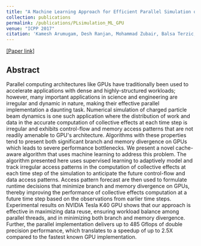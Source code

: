 ```yaml
---
title: "A Machine Learning Approach for Efficient Parallel Simulation of Beam Dynamics on GPUs"
collection: publications
permalink: /publications/PLsimulation_ML_GPU
venue: "ICPP 2017"
citation: 'Kamesh Arumugam, Desh Ranjan, Mohammad Zubair, Balsa Terzic, Alexander Godunov, <b>Tunazzina Islam</b>. <i>46th International Conference on Parallel Processing (ICPP) 2017, pp. 462-471.</i>'
---  
```

[[Paper link]](https://ieeexplore.ieee.org/abstract/document/8025320/)

## Abstract
Parallel computing architectures like GPUs have traditionally been used to accelerate applications with dense and highly-structured 
workloads; however, many important applications in science and engineering are irregular and dynamic in nature, making their effective 
parallel implementation a daunting task. Numerical simulation of charged particle beam dynamics is one such application where the 
distribution of work and data in the accurate computation of collective effects at each time step is irregular and exhibits control-flow 
and memory access patterns that are not readily amenable to GPU's architecture. Algorithms with these properties tend to present both 
significant branch and memory divergence on GPUs which leads to severe performance bottlenecks. We present a novel cache-aware algorithm 
that uses machine learning to address this problem. The algorithm presented here uses supervised learning to adaptively model and track 
irregular access patterns in the computation of collective effects at each time step of the simulation to anticipate the future control-flow 
and data access patterns. Access pattern forecast are then used to formulate runtime decisions that minimize branch and memory divergence 
on GPUs, thereby improving the performance of collective effects computation at a future time step based on the observations from earlier 
time steps. Experimental results on NVIDIA Tesla K40 GPU shows that our approach is effective in maximizing data reuse, ensuring workload 
balance among parallel threads, and in minimizing both branch and memory divergence. Further, the parallel implementation delivers up to 
485 Gflops of double precision performance, which translates to a speedup of up to 2.5X compared to the fastest known GPU implementation.

